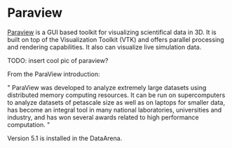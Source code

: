 # Paraview

[Paraview](http://www.paraview.org/) is a GUI based toolkit for visualizing scientifical data in 3D. It is built on top of the Visualization Toolkit (VTK) and offers parallel processing and rendering capabilities. It also can visualize live simulation data.

TODO: insert cool pic of paraview?

From the ParaView introduction:

" ParaView was developed to analyze extremely large datasets using distributed memory computing resources. It can be run on supercomputers to analyze datasets of petascale size as well as on laptops for smaller data, has become an integral tool in many national laboratories, universities and industry, and has won several awards related to high performance computation.
"

Version 5.1 is installed in the DataArena.